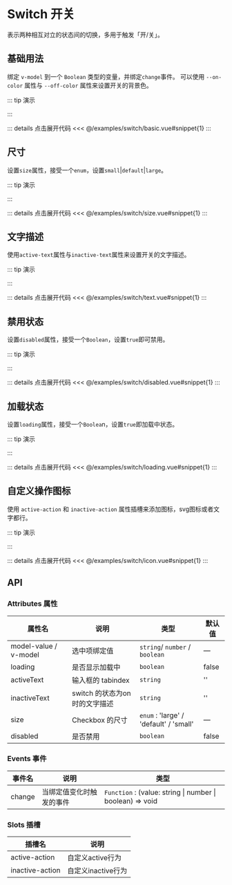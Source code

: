 # Switch 开关

表示两种相互对立的状态间的切换，多用于触发「开/关」。

## 基础用法

绑定 `v-model` 到一个 `Boolean` 类型的变量，并绑定`change`事件。 可以使用 `--on-color` 属性与 `--off-color` 属性来设置开关的背景色。

<script lang="ts" setup>
import Basic from '../examples/switch/basic.vue';
import Size from '../examples/switch/size.vue';
import Text from '../examples/switch/text.vue';
import Disabled from '../examples/switch/disabled.vue';
import Loading from '../examples/switch/loading.vue';
import Icon from '../examples/switch/icon.vue';
</script>

::: tip 演示

<basic/>
:::

::: details 点击展开代码
<<< @/examples/switch/basic.vue#snippet{1}
:::

## 尺寸

设置`size`属性，接受一个`enum`，设置`small`|`default`|`large`。

::: tip 演示

<size/>
:::

::: details 点击展开代码
<<< @/examples/switch/size.vue#snippet{1}
:::

## 文字描述

使用`active-text`属性与`inactive-text`属性来设置开关的文字描述。

::: tip 演示

<text/>
:::

::: details 点击展开代码
<<< @/examples/switch/text.vue#snippet{1}
:::

## 禁用状态

设置`disabled`属性，接受一个`Boolean`，设置`true`即可禁用。

::: tip 演示

<disabled/>
:::

::: details 点击展开代码
<<< @/examples/switch/disabled.vue#snippet{1}
:::

## 加载状态

设置`loading`属性，接受一个`Boolea`n，设置`true`即加载中状态。

::: tip 演示

<loading/>
:::


::: details 点击展开代码
<<< @/examples/switch/loading.vue#snippet{1}
:::

## 自定义操作图标

使用 `active-action` 和 `inactive-action` 属性插槽来添加图标，svg图标或者文字都行。

::: tip 演示

<icon/>
:::


::: details 点击展开代码
<<< @/examples/switch/icon.vue#snippet{1}
:::

## API

### Attributes 属性

| 属性名                   | 说明                   | 类型                                     | 默认值   |
|-----------------------|----------------------|----------------------------------------|-------|
| model-value / v-model | 选中项绑定值	              | `string`/ `number` / `boolean`         | —     |
| loading               | 是否显示加载中	             | `boolean`                              | false |
| activeText            | 输入框的 tabindex	       | `string`                               | ''    |
| inactiveText          | switch 的状态为on时的文字描述	 | `string`                               | ''    |
| size                  | Checkbox 的尺寸	        | `enum` : 'large' / 'default' / 'small' | —     |
| disabled              | 是否禁用	                | `boolean`                              | false |

### Events 事件

| 事件名    | 说明            | 类型                                                        |
|--------|---------------|-----------------------------------------------------------|
| change | 当绑定值变化时触发的事件	 | `Function` : (value: string \| number \| boolean) => void |

### Slots 插槽

| 插槽名             | 说明            |
|-----------------|---------------|
| active-action   | 自定义active行为   |
| inactive-action | 自定义inactive行为 |

